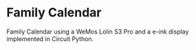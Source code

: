 # Family Calendar

Family Calendar using a WeMos Lolin S3 Pro and a e-ink display implemented in Circuit Python.
